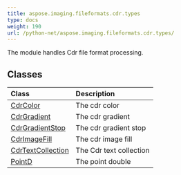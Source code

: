 ```yaml
---
title: aspose.imaging.fileformats.cdr.types
type: docs
weight: 190
url: /python-net/aspose.imaging.fileformats.cdr.types/
---
```



The module handles Cdr file format processing.

## **Classes**
|**Class**|**Description**|
| :- | :- |
|[CdrColor](/imaging/python-net/aspose.imaging.fileformats.cdr.types/cdrcolor/)|The cdr color|
|[CdrGradient](/imaging/python-net/aspose.imaging.fileformats.cdr.types/cdrgradient/)|The cdr gradient|
|[CdrGradientStop](/imaging/python-net/aspose.imaging.fileformats.cdr.types/cdrgradientstop/)|The cdr gradient stop|
|[CdrImageFill](/imaging/python-net/aspose.imaging.fileformats.cdr.types/cdrimagefill/)|The cdr image fill|
|[CdrTextCollection](/imaging/python-net/aspose.imaging.fileformats.cdr.types/cdrtextcollection/)|The Cdr text collection|
|[PointD](/imaging/python-net/aspose.imaging.fileformats.cdr.types/pointd/)|The point double|
